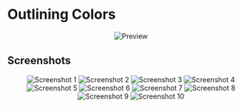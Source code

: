 # Outlining Colors

<p align="center">
  <img src="./assets/preview.png" alt="Preview"/>
</p>

## Screenshots

<p align="center">
  <img src="./assets/1.png" alt="Screenshot 1"/>
  <img src="./assets/2.png" alt="Screenshot 2"/>
  <img src="./assets/3.png" alt="Screenshot 3"/>
  <img src="./assets/4.png" alt="Screenshot 4"/>
  <img src="./assets/5.png" alt="Screenshot 5"/>
  <img src="./assets/6.png" alt="Screenshot 6"/>
  <img src="./assets/7.png" alt="Screenshot 7"/>
  <img src="./assets/8.png" alt="Screenshot 8"/>
  <img src="./assets/9.png" alt="Screenshot 9"/>
  <img src="./assets/10.png" alt="Screenshot 10"/>
</p>